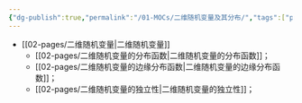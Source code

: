```yaml
---
{"dg-publish":true,"permalink":"/01-MOCs/二维随机变量及其分布/","tags":["personal/blog","概率论","MOC"]}
---
```


- [[02-pages/二维随机变量\|二维随机变量]]
	- [[02-pages/二维随机变量的分布函数\|二维随机变量的分布函数]]；
	- [[02-pages/二维随机变量的边缘分布函数\|二维随机变量的边缘分布函数]]；
	- [[02-pages/二维随机变量的独立性\|二维随机变量的独立性]]；